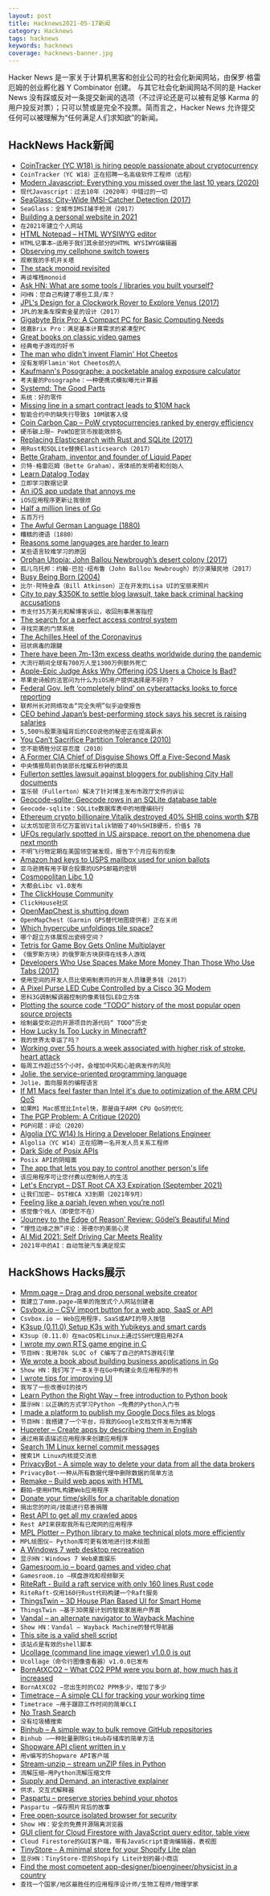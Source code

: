 ```yaml
---
layout: post
title: Hacknews2021-05-17新闻
category: Hacknews
tags: hacknews
keywords: hacknews
coverage: hacknews-banner.jpg
---
```


Hacker News 是一家关于计算机黑客和创业公司的社会化新闻网站，由保罗·格雷厄姆的创业孵化器 Y Combinator 创建。
与其它社会化新闻网站不同的是 Hacker News 没有踩或反对一条提交新闻的选项（不过评论还是可以被有足够 Karma 的用户投反对票）；只可以赞或是完全不投票。简而言之，Hacker News 允许提交任何可以被理解为“任何满足人们求知欲”的新闻。

## HackNews Hack新闻


- [CoinTracker (YC W18) is hiring people passionate about cryptocurrency](https://www.cointracker.io/careers)
- `CoinTracker（YC W18）正在招聘一名高级软件工程师（远程）`
- [Modern Javascript: Everything you missed over the last 10 years (2020)](https://turriate.com/articles/modern-javascript-everything-you-missed-over-10-years)
- `现代Javascript：过去10年（2020年）中错过的一切`
- [SeaGlass: City-Wide IMSI-Catcher Detection (2017)](https://seaglass.cs.washington.edu/)
- `SeaGlass：全城市IMSI捕手检测（2017）`
- [Building a personal website in 2021](https://origami.kosmulski.org/blog/2021-05-16-building-personal-origami-website-2021)
- `在2021年建立个人网站`
- [HTML Notepad – HTML WYSIWYG editor](https://html-notepad.com/)
- `HTML记事本–适用于我们其余部分的HTML WYSIWYG编辑器`
- [Observing my cellphone switch towers](https://fabiensanglard.net/lte/index.html)
- `观察我的手机开关塔`
- [The stack monoid revisited](https://raphlinus.github.io/gpu/2021/05/13/stack-monoid-revisited.html)
- `再谈堆栈monoid`
- [Ask HN: What are some tools / libraries you built yourself?](item?id=27171970)
- `问HN：您自己构建了哪些工具/库？`
- [JPL's Design for a Clockwork Rover to Explore Venus (2017)](https://spectrum.ieee.org/automaton/robotics/space-robots/jpl-design-for-a-clockwork-rover-to-explore-venus)
- `JPL的发条车探索金星的设计（2017）`
- [Gigabyte Brix Pro: A Compact PC for Basic Computing Needs](https://www.overclockers.com/gigabyte-brix-pro-a-compact-pc-for-basic-computing-needs/)
- `技嘉Brix Pro：满足基本计算需求的紧凑型PC`
- [Great books on classic video games](https://bossfightbooks.com)
- `经典电子游戏的好书`
- [The man who didn't invent Flamin' Hot Cheetos](https://www.msn.com/en-us/money/smallbusiness/the-man-who-didnt-invent-flamin-hot-cheetos/ar-BB1gMYd1)
- `没有发明Flamin'Hot Cheetos的人`
- [Kaufmann's Posographe: a pocketable analog exposure calculator](https://www.nzeldes.com/HOC/Posographe.htm)
- `考夫曼的Posographe：一种便携式模拟曝光计算器`
- [Systemd: The Good Parts](https://christine.website/talks/systemd-the-good-parts-2021-05-16)
- `系统：好的零件`
- [Missing line in a smart contract leads to $10M hack](https://www.rekt.news/value-rekt2/)
- `智能合约中的缺失行导致$ 10M骇客入侵`
- [Coin Carbon Cap – PoW cryptocurrencies ranked by energy efficiency](https://coincarboncap.com/)
- `硬币碳上限– PoW加密货币按能效排名`
- [Replacing Elasticsearch with Rust and SQLite (2017)](https://nickb.dev/blog/replacing-elasticsearch-with-rust-and-sqlite)
- `用Rust和SQLite替换Elasticsearch（2017）`
- [Bette Graham, inventor and founder of Liquid Paper](https://thehustle.co/the-secretary-who-turned-liquid-paper-into-a-multimillion-dollar-business/)
- `贝特·格雷厄姆（Bette Graham），液体纸的发明者和创始人`
- [Learn Datalog Today](http://www.learndatalogtoday.org)
- `立即学习数据记录`
- [An iOS app update that annoys me](https://jpmens.net/2021/05/16/an-ios-app-update-that-really-annoys-me/)
- `iOS应用程序更新让我很烦`
- [Half a million lines of Go](https://blog.khanacademy.org/half-a-million-lines-of-go/)
- `五百万行`
- [The Awful German Language (1880)](https://faculty.georgetown.edu/jod/texts/twain.german.html)
- `糟糕的德语（1880）`
- [Reasons some languages are harder to learn](https://www.economist.com/books-and-arts/2021/05/08/the-real-reasons-some-languages-are-harder-to-learn)
- `某些语言较难学习的原因`
- [Orphan Utopia: John Ballou Newbrough’s desert colony (2017)](https://www.cabinetmagazine.org/issues/63/mcconnell.php)
- `孤儿乌托邦：约翰·巴拉·纽布鲁（John Ballou Newbrough）的沙漠殖民地（2017）`
- [Busy Being Born (2004)](https://www.folklore.org/StoryView.py?project=Macintosh&story=Busy_Being_Born.txt)
- `比尔·阿特金森（Bill Atkinson）正在开发的Lisa UI的宝丽来照片`
- [City to pay $350K to settle blog lawsuit, take back criminal hacking accusations](https://ktla.com/news/local-news/fullerton-to-pay-350k-to-settle-lawsuit-against-bloggers-take-back-criminal-hacking-accusations/)
- `市支付35万美元和解博客诉讼，收回刑事黑客指控`
- [The search for a perfect access control system](https://goteleport.com/blog/access-controls/)
- `寻找完美的门禁系统`
- [The Achilles Heel of the Coronavirus](https://ethz.ch/en/news-and-events/eth-news/news/2021/05/the-achilles-heel-of-the-coronavirus.html)
- `冠状病毒的跟腱`
- [There have been 7m-13m excess deaths worldwide during the pandemic](https://www.economist.com/briefing/2021/05/15/there-have-been-7m-13m-excess-deaths-worldwide-during-the-pandemic)
- `大流行期间全球有700万人至1300万例额外死亡`
- [Apple-Epic Judge Asks Why Offering iOS Users a Choice Is Bad?](https://www.pcmag.com/news/apple-epic-judge-asks-why-offering-consumers-a-choice-is-bad?)
- `苹果史诗般的法官问为什么为iOS用户提供选择是不好的？`
- [Federal Gov. left ‘completely blind’ on cyberattacks looks to force reporting](https://www.politico.com/news/2021/05/15/congress-colonial-pipeline-disclosure-488406)
- `联邦州长对网络攻击“完全失明”似乎迫使报告`
- [CEO behind Japan’s best-performing stock says his secret is raising salaries](https://www.bloomberg.com/news/articles/2021-05-16/ceo-behind-5-500-stock-gain-says-his-secret-is-raising-salaries)
- `5,500％股票涨幅背后的CEO说他的秘密正在提高薪水`
- [You Can’t Sacrifice Partition Tolerance (2010)](https://codahale.com/you-cant-sacrifice-partition-tolerance/)
- `您不能牺牲分区容忍度（2010）`
- [A Former CIA Chief of Disguise Shows Off a Five-Second Mask](https://www.atlasobscura.com/videos/cia-chief-of-disguise-hollywood-mask)
- `中央情报局前伪装部长炫耀五秒钟的面具`
- [Fullerton settles lawsuit against bloggers for publishing City Hall documents](https://voiceofoc.org/2021/05/fullerton-settles-lawsuit-against-local-bloggers-for-publishing-secret-city-hall-documents-including-police-misconduct-records/)
- `富乐顿（Fullerton）解决了针对博主发布市政厅文件的诉讼`
- [Geocode-sqlite: Geocode rows in an SQLite database table](https://github.com/eyeseast/geocode-sqlite)
- `Geocode-sqlite：SQLite数据库表中的地理编码行`
- [Ethereum crypto billionaire Vitalik destroyed 40% SHIB coins worth $7B](https://blockcrunch.co/2021/05/17/vitalik-burned-40-shiba-inu-shib-coins/)
- `以太坊加密货币亿万富翁Vitalik销毁了40％SHIB硬币，价值$ 7B`
- [UFOs regularly spotted in US airspace, report on the phenomena due next month](https://www.cbsnews.com/news/ufo-military-intelligence-60-minutes-2021-05-16/)
- `不明飞行物定期在美国领空被发现，报告下个月应有的现象`
- [Amazon had keys to USPS mailbox used for union ballots](https://www.aljazeera.com/economy/2021/5/14/amazon-had-keys-to-usps-mailbox-used-for-union-ballots-report)
- `亚马逊拥有用于联合投票的USPS邮箱的密钥`
- [Cosmopolitan Libc 1.0](https://github.com/jart/cosmopolitan/releases/tag/1.0)
- `大都会Libc v1.0发布`
- [The ClickHouse Community](https://clickhouse.tech/blog/en/2020/the-clickhouse-community/)
- `ClickHouse社区`
- [OpenMapChest is shutting down](https://www.openmapchest.org/shutting-down/)
- `OpenMapChest（Garmin GPS替代地图提供者）正在关闭`
- [Which hypercube unfoldings tile space?](https://whuts.org/)
- `哪个超立方体展现出瓷砖空间？`
- [Tetris for Game Boy Gets Online Multiplayer](https://hackaday.com/2021/05/10/tetris-for-game-boy-gets-online-multiplayer/)
- `《俄罗斯方块》的俄罗斯方块获得在线多人游戏`
- [Developers Who Use Spaces Make More Money Than Those Who Use Tabs (2017)](https://stackoverflow.blog/2017/06/15/developers-use-spaces-make-money-use-tabs/)
- `使用空间的开发人员比使用制表符的开发人员赚更多钱（2017）`
- [A Pixel Purse LED Cube Controlled by a Cisco 3G Modem](https://tomverbeure.github.io/2021/05/16/Pixel-Purse-LED-Cube.html)
- `思科3G调制解调器控制的像素钱包LED立方体`
- [Plotting the source code “TODO” history of the most popular open source projects](https://schleiss.io/plotting-source-code-todos-for-open-source-projects)
- `绘制最受欢迎的开源项目的源代码“ TODO”历史`
- [How Lucky Is Too Lucky in Minecraft?](https://politicalcalculations.blogspot.com/2021/05/how-lucky-is-too-lucky-in-minecraft.html)
- `我的世界太幸运了吗？`
- [Working over 55 hours a week associated with higher risk of stroke, heart attack](https://www.bbc.co.uk/news/business-57139434)
- `每周工作超过55个小时，会增加中风和心脏病发作的风险`
- [Jolie, the service-oriented programming language](https://www.jolie-lang.org/)
- `Jolie，面向服务的编程语言`
- [If M1 Macs feel faster than Intel it's due to optimization of the ARM CPU QoS](https://eclecticlight.co/2021/05/17/how-m1-macs-feel-faster-than-intel-models-its-about-qos/)
- `如果M1 Mac感觉比Intel快，那是由于ARM CPU QoS的优化`
- [The PGP Problem: A Critique (2020)](https://articles.59.ca/doku.php?id=pgpfan:tpp)
- `PGP问题：评论（2020）`
- [Algolia (YC W14) Is Hiring a Developer Relations Engineer](https://www.algolia.com/careers/developer-relations-engineer-atlanta-new-york-san-francisco-remote)
- `Algolia（YC W14）正在招聘一名开发人员关系工程师`
- [Dark Side of Posix APIs](https://vorner.github.io/2021/01/03/dark-side-of-posix-apis.html)
- `Posix API的阴暗面`
- [The app that lets you pay to control another person's life](https://www.bbc.com/news/business-57085557)
- `该应用程序可让您付费以控制他人的生活`
- [Let's Encrypt – DST Root CA X3 Expiration (September 2021)](https://letsencrypt.org/docs/dst-root-ca-x3-expiration-september-2021/)
- `让我们加密– DST根CA X3到期（2021年9月）`
- [Feeling like a pariah (even when you’re not)](https://statmodeling.stat.columbia.edu/2021/05/16/feeling-like-a-pariah-even-when-youre-not/)
- `感觉像个贱人（即使您不在）`
- [‘Journey to the Edge of Reason’ Review: Gödel’s Beautiful Mind](https://www.wsj.com/articles/journey-to-the-edge-of-reason-review-godels-beautiful-mind-11621003883)
- `“理性边缘之旅”评论：哥德尔的美丽心灵`
- [AI Mid 2021: Self Driving Car Meets Reality](https://blog.piekniewski.info/2021/05/12/ai-mid-2021/)
- `2021年中的AI：自动驾驶汽车满足现实`


## HackShows Hacks展示

- [ Mmm.page – Drag and drop personal website creator](https://build.mmm.page)
- `我建立了mmm.page→简单的拖放式个人网站创建者`
- [ Csvbox.io – CSV import button for a web app, SaaS or API](https://csvbox.io)
- `Csvbox.io – Web应用程序，SaaS或API的导入按钮`
- [ K3sup (0.11.0) Setup K3s with Yubikeys and smart cards](https://github.com/alexellis/k3sup/releases/tag/0.11.0)
- `K3sup（0.11.0）在macOS和Linux上通过SSH代理启用2FA`
- [ I wrote my own RTS game engine in C](https://github.com/eduard-permyakov/permafrost-engine)
- `节目HN：我用70k SLOC of C编写了自己的RTS游戏引擎`
- [ We wrote a book about building business applications in Go](https://threedots.tech/go-with-the-domain/)
- `Show HN：我们写了一本关于在Go中构建业务应用程序的书`
- [ I wrote tips for improving UI](https://fifty.user-interface.io/)
- `我写了一些改善UI的技巧`
- [ Learn Python the Right Way – free introduction to Python book](https://learnpythontherightway.com)
- `展示HN：以正确的方式学习Python –免费的Python入门书`
- [ I made a platform to publish my Google Docs files as blogs](https://hexo.press)
- `节目HN：我搭建了一个平台，将我的Google文档文件发布为博客`
- [ Hupreter – Create apps by describing them in English](item?id=27142897)
- `通过用英语描述应用程序来创建应用程序`
- [ Search 1M Linux kernel commit messages](https://linux-commits-search.typesense.org/)
- `搜索1M Linux内核提交消息`
- [ PrivacyBot - A simple way to delete your data from all the data brokers](https://privacybot.io/)
- `PrivacyBot-一种从所有数据代理中删除数据的简单方法`
- [ Remake – Build web apps with HTML](https://remaketheweb.com/)
- `翻拍–使用HTML构建Web应用程序`
- [ Donate your time/skills for a charitable donation](https://onehumanrace.io)
- `捐出您的时间/技能进行慈善捐赠`
- [ Rest API to get all my crawled apps](https://ideasfilter.com/?page=api)
- `Rest API来获取我所有已爬网的应用程序`
- [ MPL Plotter – Python library to make technical plots more efficiently](https://github.com/antonlopezr/mpl_plotter)
- `MPL绘图仪– Python库可更有效地进行技术绘图`
- [ A Windows 7 web desktop recreation](https://desk.glitchy.website)
- `显示HN：Windows 7 Web桌面娱乐`
- [ Gamesroom.io – board games and video chat](https://gamesroom.io)
- `Gamesroom.io –棋盘游戏和视频聊天`
- [ RiteRaft - Build a raft service with only 160 lines Rust code](https://github.com/ritedb/riteraft)
- `RiteRaft-仅用160行Rust代码构建一个Raft服务`
- [ ThingsTwin – 3D House Plan Based UI for Smart Home](http://thingstwin.com/)
- `ThingsTwin –基于3D房屋计划的智能家居用户界面`
- [ Vandal – an alternate navigator to Wayback Machine](https://vegetableman.github.io/vandal/)
- `Show HN：Vandal – Wayback Machine的替代导航器`
- [ This site is a valid shell script](https://curlpipesh.me/)
- `该站点是有效的shell脚本`
- [ Ucollage (command line image viewer) v1.0.0 is out](https://github.com/ckardaris/ucollage/releases/tag/v1.0.0)
- `Ucollage（命令行图像查看器）v1.0.0已发布`
- [ BornAtXCO2 – What CO2 PPM were you born at, how much has it increased](https://born-at-x-co2.agiliq.com/)
- `BornAtXCO2 –您出生时的CO2 PPM多少，增加了多少`
- [ Timetrace – A simple CLI for tracking your working time](https://github.com/dominikbraun/timetrace)
- `Timetrace –用于跟踪工作时间的简单CLI`
- [ No Trash Search](https://notrashsearch.github.io/)
- `没有垃圾桶搜索`
- [ Binhub – A simple way to bulk remove GitHub repositories](http://binhub.vercel.app/)
- `Binhub –一种批量删除GitHub存储库的简单方法`
- [ Shopware API client written in v](https://github.com/treffner/v-shopware-api-client)
- `用v编写的Shopware API客户端`
- [ Stream-unzip – stream unZIP files in Python](https://github.com/uktrade/stream-unzip)
- `流解压缩–用Python流解压缩文件`
- [ Supply and Demand, an interactive explainer](https://www.catem.be/app/sd-explainer/)
- `供求，交互式解释器`
- [ Paspartu – preserve stories behind your photos](https://github.com/dnmca/paspartu)
- `Paspartu –保存照片背后的故事`
- [ Free open-source isolated browser for security](https://github.com/i5ik/ViewFinderJS)
- `Show HN：安全的免费开源隔离浏览器`
- [ GUI client for Cloud Firestore with JavaScript query editor, table view](https://firefoo.app)
- `Cloud Firestore的GUI客户端，带有JavaScript查询编辑器，表视图`
- [ TinyStore - A minimal store for your Shopify Lite plan](https://tinystore.app)
- `显示HN：TinyStore-您的Shopify Lite计划的最小商店`
- [ Find the most competent app-designer/bioengineer/physicist in a country](https://proficience.io/)
- `查找一个国家/地区最胜任的应用程序设计师/生物工程师/物理学家`

